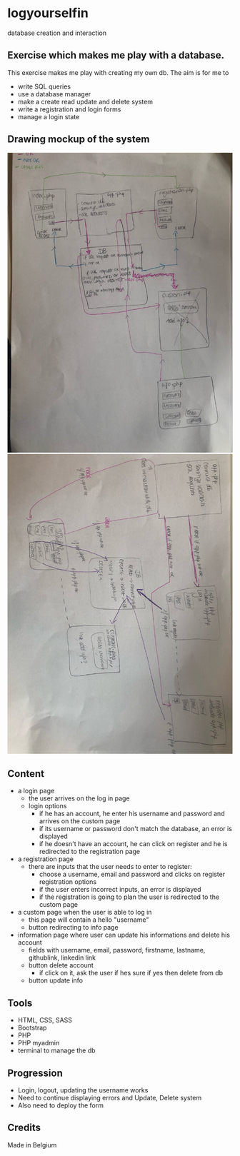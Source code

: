 # logyourselfin
database creation and interaction

## Exercise which makes me play with a database.
This exercise makes me play with creating my own db. The aim is for me to 
- write SQL queries
- use a database manager
- make a create read update and delete system
- write a registration and login forms
- manage a login state

## Drawing mockup of the system
![](assets/img/1.jpg)
![](assets/img/2.jpg)

## Content
- a login page
    - the user arrives on the log in page
    - login options
        - if he has an account, he enter his username and password and arrives on the custom page
        - if its username or password don't match the database, an error is displayed
        - if he doesn't have an account, he can click on register and he is redirected to the registration page
- a registration page
    - there are inputs that the user needs to enter to register:
        - choose a username, email and password and clicks on register
        registration options
        - if the user enters incorrect inputs, an error is displayed
        - if the registration is going to plan the user is redirected to the custom page
- a custom page when the user is able to log in
    - this page will contain a hello "username"
    - button redirecting to info page  
- information page where user can update his informations and delete his account
    - fields with username, email, password, firstname, lastname, githublink, linkedin link
    - button delete account
        - if click on it, ask the user if hes sure if yes then delete from db
    - button update info

## Tools
- HTML, CSS, SASS
- Bootstrap
- PHP
- PHP myadmin
- terminal to manage the db

## Progression
- Login, logout, updating the username works
- Need to continue displaying errors and Update, Delete system
- Also need to deploy the form

## Credits
Made in Belgium
